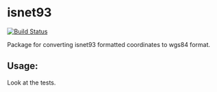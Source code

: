 isnet93
=======

[![Build Status](https://secure.travis-ci.org/StefanKjartansson/isnet93.png)](http://travis-ci.org/StefanKjartansson/isnet93)

Package for converting isnet93 formatted coordinates to wgs84 format.

## Usage:

Look at the tests.
